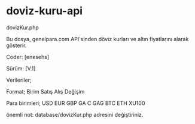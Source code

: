# doviz-kuru-api
dovizKur.php

 Bu dosya, genelpara.com API'sinden döviz kurları ve altın fiyatlarını alarak gösterir.

 Coder: [enesehs] 
  
 Sürüm: [V.1]

Verileriler;

Format;
Birim	Satış	Alış	Değişim

Para birimleri;
USD	EUR	GBP	GA	C	GAG	BTC	ETH	XU100	


önemli not: database/dovizKur.php adresini değiştiriniz.



